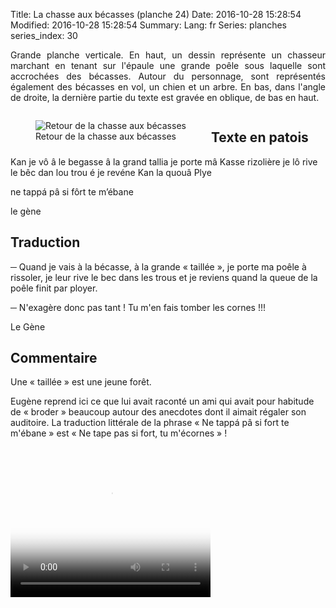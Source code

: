 Title: La chasse aux bécasses (planche 24)
Date: 2016-10-28 15:28:54
Modified: 2016-10-28 15:28:54
Summary: 
Lang: fr
Series: planches
series_index: 30

<p style="text-align:justify;">Grande planche verticale. En haut, un
dessin représente un chasseur marchant<code></code> en tenant sur
l'épaule une grande poêle sous laquelle sont accrochées des
bécasses. Autour du personnage, sont représentés également des
bécasses en vol, un chien et un arbre. En bas, dans l'angle de droite,
la dernière partie du texte est gravée en oblique, de bas en
haut. </p>

<div style="display: table; clear: both;"></div>

<figure class="image-block" style="float: left;">
  <img alt="Retour de la chasse aux bécasses" src="{static}/images/planche_24_detail_dessin.png">
  <figcaption style="max-width: 300px">Retour de la chasse aux bécasses</figcaption>
</figure>

<figure class="image-block" style="float: right;">
  <img alt="" src="{static}/images/planche_24.png">
  <figcaption style="max-width: 218px"></figcaption>
</figure>

## Texte en patois

Kan je vô â le begasse â la grand tallia je porte mâ Kasse rizolière
je lô rive le bêc dan lou trou é je revéne Kan la quouâ Plye

ne tappá pâ si fôrt te m’ébane

le gène


## Traduction

─ Quand je vais à la bécasse, à la grande « taillée », je porte ma
  poêle à rissoler, je leur rive le bec dans les trous et je reviens
  quand la queue de la poêle finit par ployer.

─ N'exagère donc pas tant ! Tu m'en fais tomber les cornes !!!

Le Gène

## Commentaire

Une « taillée » est une jeune forêt.

Eugène reprend ici ce que lui avait raconté un ami qui avait pour
habitude de « broder » beaucoup autour des anecdotes dont il aimait
régaler son auditoire. La traduction littérale de la phrase « Ne tappá
pâ si fort te m'ébane » est « Ne tape pas si fort, tu m'écornes » !

<video width="320" height="240" controls
  poster="{static}/images/thumbnails/video_24.jpg">
  <source src="https://d1njpgd0ygatdn.cloudfront.net/video_24.mp4" type="video/mp4">
</video>
